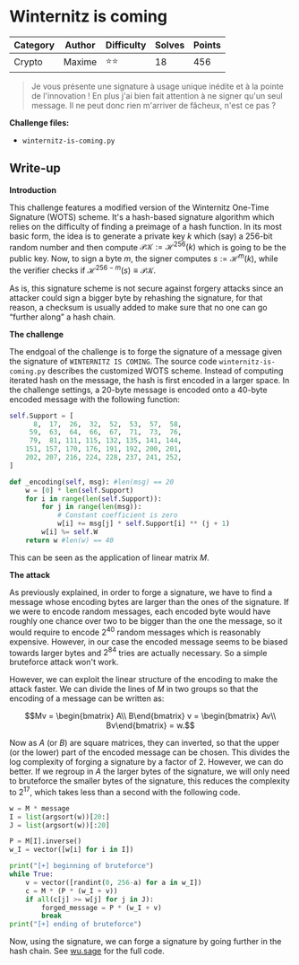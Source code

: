 # Winternitz is coming

| Category | Author | Difficulty | Solves | Points |
| -------- | ------ | ---------- | ------ | ------ |
| Crypto   | Maxime | ⭐️⭐️         | 18     | 456    |

> Je vous présente une signature à usage unique inédite et à la pointe de l'innovation ! En plus j'ai bien fait attention à ne signer qu'un seul message. Il ne peut donc rien m'arriver de fâcheux, n'est ce pas ?

**Challenge files:**

- `winternitz-is-coming.py`

## Write-up

**Introduction**

This challenge features a modified version of the Winternitz One-Time Signature (WOTS)  scheme. It's a hash-based signature algorithm which relies on the difficulty of finding a preimage of a hash function. In its most basic form, the idea is to generate a private key $`k`$ which (say) a 256-bit random number and then compute $`\mathcal {PK} :=\mathcal H ^{256} (k) `$ which is going to be the public key. Now, to sign a byte $`m`$, the signer computes $`s := \mathcal H^{m}(k)`$, while the verifier checks if $`\mathcal H^{256-m}(s) \equiv \mathcal{PK}`$. 

As is, this signature scheme is not secure against forgery attacks since an attacker could sign a bigger byte by rehashing the signature, for that reason, a checksum is usually added to make sure that no one can go “further along” a hash chain.

**The challenge**

The endgoal of the challenge is to forge the signature of a message given the signature of `WINTERNITZ IS COMING`. The source code `winternitz-is-coming.py` describes the customized WOTS scheme. Instead of computing iterated hash on the message, the hash is first encoded in a larger space. In the challenge settings, a 20-byte message is encoded onto a 40-byte encoded message with the following function:

``` python
self.Support = [
      8,  17,  26,  32,  52,  53,  57,  58,
     59,  63,  64,  66,  67,  71,  73,  76,
     79,  81, 111, 115, 132, 135, 141, 144,
    151, 157, 170, 176, 191, 192, 200, 201,
    202, 207, 216, 224, 228, 237, 241, 252,
]

def _encoding(self, msg): #len(msg) == 20
    w = [0] * len(self.Support)
    for i in range(len(self.Support)):
        for j in range(len(msg)):
            # Constant coefficient is zero
            w[i] += msg[j] * self.Support[i] ** (j + 1)
        w[i] %= self.W
    return w #len(w) == 40
```

This can be seen as the application of linear matrix $`M`$.

**The attack**

As previously explained, in order to forge a signature, we have to find a message whose encoding bytes are larger than the ones of the signature. If we were to encode random messages, each encoded byte would have roughly one chance over two to be bigger than the one the message, so it would require to encode $`2^{40}`$  random messages which is reasonably expensive. However, in our case the encoded message seems to be biased towards larger bytes and $`2^{84}`$ tries are actually necessary. So a simple bruteforce attack won't work.

However, we can exploit the linear structure of the encoding to make the attack faster. We can divide the lines of $M$ in two groups so that the encoding of a message can be written as:

```math
Mv = \begin{bmatrix} A\\
B\end{bmatrix} v = \begin{bmatrix} Av\\
Bv\end{bmatrix} = w.
```

Now as $A$ (or $B$) are square matrices, they can inverted, so that the upper (or the lower) part of the encoded message can be chosen. This divides the log complexity of forging a signature by a factor of 2. However, we can do better. If we regroup in $A$ the larger bytes of the signature, we will only need to bruteforce the smaller bytes of the signature, this reduces the complexity to $`2^{17}`$, which takes less than a second with the following code.

```python
w = M * message
I = list(argsort(w))[20:]
J = list(argsort(w))[:20]

P = M[I].inverse()
w_I = vector([w[i] for i in I])

print("[+] beginning of bruteforce")
while True:
    v = vector([randint(0, 256-a) for a in w_I])
    c = M * (P * (w_I + v))
    if all(c[j] >= w[j] for j in J):
        forged_message = P * (w_I + v)
        break
print("[+] ending of bruteforce")
```

Now, using the signature, we can forge a signature by going further in the hash chain. See [wu.sage](wu.sage) for the full code.
